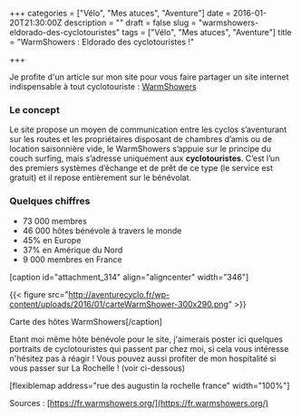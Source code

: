 +++
categories = ["Vélo", "Mes atuces", "Aventure"]
date = 2016-01-20T21:30:00Z
description = ""
draft = false
slug = "warmshowers-eldorado-des-cyclotouristes"
tags = ["Vélo", "Mes atuces", "Aventure"]
title = "WarmShowers : Eldorado des cyclotouristes !"

+++


Je profite d'un article sur mon site pour vous faire partager un site internet indispensable à tout cyclotouriste : [WarmShowers](https://fr.warmshowers.org/)

### Le concept

Le site propose un moyen de communication entre les cyclos s’aventurant sur les routes et les propriétaires disposant de chambres d’amis ou de location saisonnière vide, le WarmShowers s’appuie sur le principe du couch surfing, mais s’adresse uniquement aux **cyclotouristes**. C’est l’un des premiers systèmes d’échange et de prêt de ce type (le service est gratuit) et il repose entièrement sur le bénévolat.

### Quelques chiffres

* 73 000 membres
* 46 000 hôtes bénévole à travers le monde
* 45% en Europe
* 37% en Amérique du Nord
* 9 000 membres en France

[caption id="attachment_314" align="aligncenter" width="346"]

{{< figure src="http://aventurecyclo.fr/wp-content/uploads/2016/01/carteWarmShower-300x290.png" >}}

Carte des hôtes WarmShowers[/caption]

Etant moi même hôte bénévole pour le site, j'aimerais poster ici quelques portraits de cyclotouristes qui passent par chez moi, si cela vous intéresse n'hésitez pas à réagir ! Vous pouvez aussi profiter de mon hospitalité si vous passer sur La Rochelle ! (voir ci-dessous)

[flexiblemap address="rue des augustin la rochelle france" width="100%"]

Sources : [https://fr.warmshowers.org/](https://fr.warmshowers.org/)

